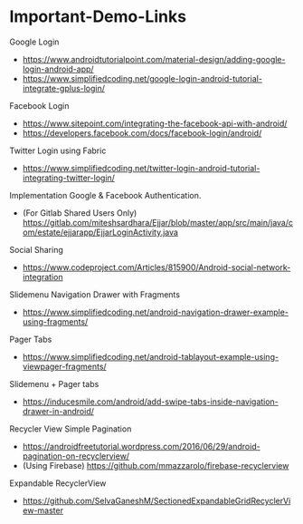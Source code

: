 # Important-Demo-Links

Google Login
* https://www.androidtutorialpoint.com/material-design/adding-google-login-android-app/
* https://www.simplifiedcoding.net/google-login-android-tutorial-integrate-gplus-login/


Facebook Login
* https://www.sitepoint.com/integrating-the-facebook-api-with-android/
* https://developers.facebook.com/docs/facebook-login/android/

Twitter Login using Fabric
* https://www.simplifiedcoding.net/twitter-login-android-tutorial-integrating-twitter-login/

Implementation Google & Facebook Authentication.
* (For Gitlab Shared Users Only) https://gitlab.com/miteshsardhara/Ejjar/blob/master/app/src/main/java/com/estate/ejjarapp/EjjarLoginActivity.java

Social Sharing
* https://www.codeproject.com/Articles/815900/Android-social-network-integration

Slidemenu Navigation Drawer with Fragments
* https://www.simplifiedcoding.net/android-navigation-drawer-example-using-fragments/

Pager Tabs
* https://www.simplifiedcoding.net/android-tablayout-example-using-viewpager-fragments/

Slidemenu + Pager tabs
* https://inducesmile.com/android/add-swipe-tabs-inside-navigation-drawer-in-android/

Recycler View Simple Pagination
* https://androidfreetutorial.wordpress.com/2016/06/29/android-pagination-on-recyclerview/
* (Using Firebase) https://github.com/mmazzarolo/firebase-recyclerview

Expandable RecyclerView
* https://github.com/SelvaGaneshM/SectionedExpandableGridRecyclerView-master

